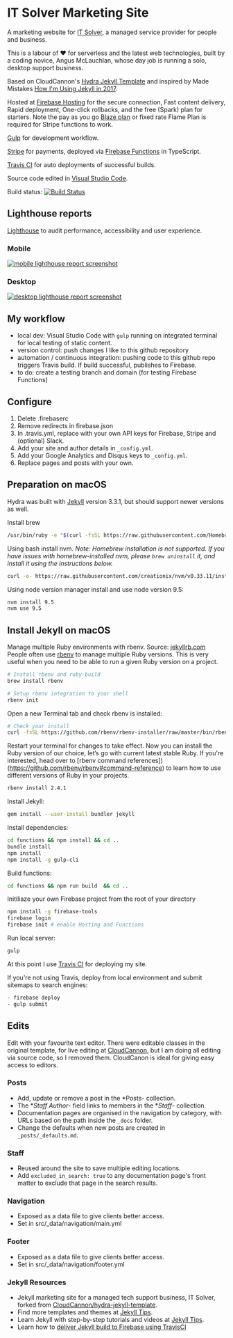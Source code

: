 # IT Solver Marketing Site

A marketing website for [IT Solver](https://www.itsolver.net), a managed service provider for people and business.

This is a labour of ❤️ for serverless and the latest web technologies, built by a coding novice, Angus McLauchlan, whose day job is running a solo, desktop support business.

Based on CloudCannon's [Hydra Jekyll Template](https://github.com/CloudCannon/hydra-jekyll-template) and inspired by Made Mistakes [How I'm Using Jekyll in 2017](https://mademistakes.com/articles/using-jekyll-2017/).

Hosted at [Firebase Hosting](https://firebase.google.com/products/hosting/) for the secure connection, Fast content delivery, Rapid deployment, One-click rollbacks, and the free (Spark) plan for starters. Note the pay as you go [Blaze plan](https://firebase.google.com/pricing) or fixed rate Flame Plan is required for Stripe functions to work.

[Gulp](https://gulpjs.com/) for development workflow.

[Stripe](https://github.com/itsolver/stripe-payments-demo) for payments, deployed via [Firebase Functions](https://firebase.google.com/products/functions/) in TypeScript.

[Travis CI](https://travis-ci.com/) for auto deployments of successful builds.

Source code edited in [Visual Studio Code](https://code.visualstudio.com/).

Build status: [![Build Status](https://travis-ci.com/itsolver/msp-marketing-site.svg?branch=master)](https://travis-ci.org/itsolver/msp-marketing-site)

## Lighthouse reports

[Lighthouse](https://developers.google.com/web/tools/lighthouse/) to audit performance, accessibility and user experience.

### Mobile

[![mobile lighthouse report screenshot](https://www.itsolver.net/site-audit/www.itsolver.net/mobile-lighthouse-report-screenshot.png)](https://www.itsolver.net/site-audit/www.itsolver.net/www.itsolver.net_2018-09-12_11-27-30-mobile)

### Desktop

[![desktop lighthouse report screenshot](https://www.itsolver.net/site-audit/www.itsolver.net/desktop-lighthouse-report-screenshot.png)](https://www.itsolver.net/site-audit/www.itsolver.net/www.itsolver.net_2018-09-12_11-25-43-desktop)

## My workflow

- local dev: Visual Studio Code with ``gulp`` running on integrated terminal for local testing of static content.
- version control: push changes I like to this github repository
- automation / continuous integration: pushing code to this github repo triggers Travis build. If build successful, publishes to Firebase.
- to do: create a testing branch and domain (for testing Firebase Functions)

## Configure

1. Delete .firebaserc
2. Remove redirects in firebase.json
3. In .travis.yml, replace with your own API keys for Firebase, Stripe and (optional) Slack.
4. Add your site and author details in `_config.yml`.
5. Add your Google Analytics and Disqus keys to `_config.yml`.
6. Replace pages and posts with your own.

## Preparation on macOS

Hydra was built with [Jekyll](https://jekyllrb.com/) version 3.3.1, but should support newer versions as well.

Install brew

~~~bash
/usr/bin/ruby -e "$(curl -fsSL https://raw.githubusercontent.com/Homebrew/install/master/install)"
~~~

Using bash install nvm. 
*Note: Homebrew installation is not supported. If you have issues with homebrew-installed nvm, please ``brew uninstall`` it, and install it using the instructions below.*

~~~bash
curl -o- https://raw.githubusercontent.com/creationix/nvm/v0.33.11/install.sh | bash
~~~

Using node version manager install and use node version 9.5:

~~~bash
nvm install 9.5
nvm use 9.5
~~~

## Install Jekyll on macOS
Manage multiple Ruby environments with rbenv. Source: [jekyllrb.com](https://jekyllrb.com/docs/installation/macos/#rbenv)
People often use [rbenv](https://github.com/rbenv/rbenv) to manage multiple Ruby versions. This is very useful when you need to be able to run a given Ruby version on a project.

~~~bash
# Install rbenv and ruby-build
brew install rbenv

# Setup rbenv integration to your shell
rbenv init
~~~

Open a new Terminal tab and check rbenv is installed:

~~~bash
# Check your install
curl -fsSL https://github.com/rbenv/rbenv-installer/raw/master/bin/rbenv-doctor | bash
~~~

Restart your terminal for changes to take effect. Now you can install the Ruby version of our choice, let’s go with current latest stable Ruby. If you're interested, head over to [rbenv command references])(https://github.com/rbenv/rbenv#command-reference) to learn how to use different versions of Ruby in your projects.

~~~bash
rbenv install 2.4.1
~~~

Install Jekyll:

~~~bash
gem install --user-install bundler jekyll
~~~

Install dependencies:

~~~bash
cd functions && npm install && cd ..
bundle install
npm install
npm install -g gulp-cli
~~~

Build functions:

~~~bash
cd functions && npm run build  && cd ..
~~~

Initiliaze your own Firebase project from the root of your directory

~~~bash
npm install -g firebase-tools
firebase login
firebase init # enable Hosting and Functions
~~~

Run local server:

~~~bash
gulp
~~~

At this point I use [Travis CI](https://docs.travis-ci.com/user/tutorial/#to-get-started-with-travis-ci) for deploying my site.

If you're not using Travis, deploy from local environment and submit sitemaps to search engines:

~~~bash
- firebase deploy
- gulp submit
~~~

## Edits

Edit with your favourite text editor. There were editable classes in the original template, for live editing at [CloudCannon](https://app.cloudcannon.com/), but I am doing all editing via source code, so I removed them. CloudCanon is ideal for giving easy access to editors.

### Posts

- Add, update or remove a post in the *Posts- collection.
- The **Staff Author*- field links to members in the **Staff*- collection.
- Documentation pages are organised in the navigation by category, with URLs based on the path inside the `_docs` folder.
- Change the defaults when new posts are created in `_posts/_defaults.md`.

### Staff

- Reused around the site to save multiple editing locations.
- Add `excluded_in_search: true` to any documentation page's front matter to exclude that page in the search results.

### Navigation

- Exposed as a data file to give clients better access.
- Set in src/_data/navigation/main.yml

### Footer

- Exposed as a data file to give clients better access.
- Set in src/_data/navigation/footer.yml

### Jekyll Resources

- Jekyll marketing site for a managed tech support business, IT Solver, forked from [CloudCannon/hydra-jekyll-template](https://github.com/CloudCannon/hydra-jekyll-template).
- Find more templates and themes at [Jekyll Tips](https://jekyll.tips/templates/).
- Learn Jekyll with step-by-step tutorials and videos at [Jekyll Tips](https://jekyll.tips/).
- Learn how to [deliver Jekyll build to Firebase using TravisCI](https://www.wrapcode.com/jekyll-deploy-firebase-travis-ci/)
